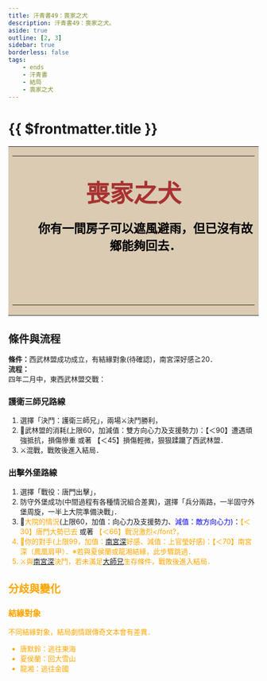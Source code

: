 ```yaml
---
title: 汗青書49：喪家之犬
description: 汗青書49：喪家之犬。
aside: true
outline: [2, 3]
sidebar: true
borderless: false
tags:
    - ends
    - 汗青書
    - 結局
    - 喪家之犬
---
```


# {{ $frontmatter.title }}

<table style="text-align:center;">
    <tr>
        <td WIDTH=565 BGCOLOR="#dacbb2">
            <hr><br>
            <font size="7" color="#a83232"><strong>&emsp;&emsp;喪家之犬&emsp;&emsp;</strong></font>
            <br>
            <br>
            <font size="5" color="000000">
            <strong>
            &emsp;&emsp;你有一間房子可以遮風避雨，但已沒有故<br>
            &emsp;&emsp;鄉能夠回去．<br>
            <br>
            <br>
            <br>
            </strong>
            </font>
            <hr>
        </td>
    </tr>
</table>

## 條件與流程

<b>條件：</b>西武林盟成功成立，有結緣對象(待確認)，南宮深好感≧20．<br>
<b>流程：</b><br>
四年二月中，東西武林盟交戰：

### 護衛三師兄路線

1. 選擇「決鬥：護衛三師兄」，兩場⚔️決鬥勝利，
2. 🎲武林盟的消耗(上限60，加減值：雙方向心力及支援勢力)：【＜90】遭遇頑強抵抗，損傷慘重 或著 【＜45】損傷輕微，狠狠蹂躪了西武林盟．
3. ⚔️混戰，戰敗後進入結局．

### 出擊外堡路線

1. 選擇「戰役：唐門出擊」，
2. 防守外堡成功(中間過程有各種情況組合差異)，選擇「兵分兩路，一半固守外堡周旋，一半上大院準備決戰」．
3. 🎲<font color="orange">大院的情況</font>(上限60，<fony color="red">加值：向心力及支援勢力</font>、<font color="blue">減值：敵方向心力)</font>：<font color="orange">【＜30】唐門大勢已去</font> 或著 <font color="orange">【＜66】戰況激烈</font?，
4. 🎲你的對手(上限99，加值：[南宮深](/people/characters/special102)好感、減值：<Girl4Icon>上官瑩</Girl4Icon>好感)：【＜70】南宮深（鳳凰肩甲）．※若與<Girl5Icon>夏侯蘭</Girl5Icon>或<Girl8Icon>龍湘</Girl8Icon>結緣，此步驟跳過．
5. ⚔️與[南宮深](/people/characters/special102)決鬥，若未滿足[大師兄](/people/characters/brother1)生存條件，戰敗後進入結局．

## 分歧與變化
### 結緣對象
不同結緣對象，結局劇情跟傳奇文本會有差異．
+ <Girl0Icon>唐默鈴</Girl0Icon>：逃往東海
+ <Girl5Icon>夏侯蘭</Girl5Icon>：回大雪山
+ <Girl8Icon>龍湘</Girl8Icon>：逃往金國
